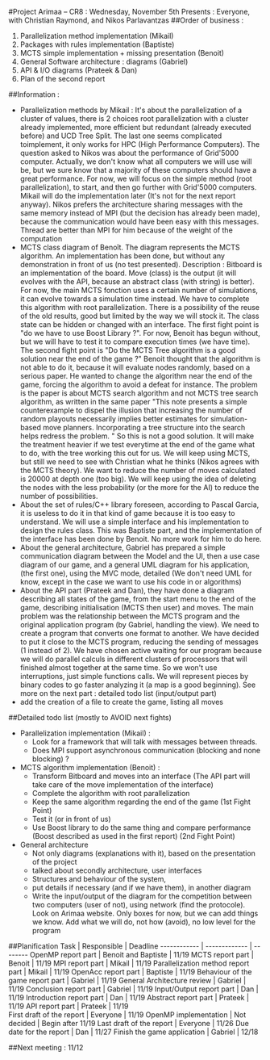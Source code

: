 ﻿#Project Arimaa – CR8 : Wednesday, November 5th
Presents : Everyone, with Christian Raymond, and Nikos Parlavantzas
##Order of business :
1. Parallelization method implementation (Mikail)
2. Packages with rules implementation (Baptiste)
3. MCTS simple implementation + missing presentation (Benoit)
4. General Software architecture : diagrams (Gabriel)
5. API & I/O diagrams (Prateek & Dan)
6. Plan of the second report

##Information :
- Parallelization methods by Mikail : It's about the parallelization of a cluster of values, there is 2 choices  root parallelization with a cluster already implemented, more efficient but redundant (already executed before) and UCD Tree Split. The last one seems complicated toimplement, it only works for HPC (High Performance Computers). The question asked to Nikos was about the performance of Grid'5000 computer. Actually, we don't know what all computers we will use will be, but we sure know that a majority of these computers should have a great performance. For now, we will focus on the simple method (root parallelization), to start, and then go further with Grid'5000 computers. Mikail will do the implementation later (It's not for the next report anyway). Nikos prefers the architecture sharing messages with the same memory instead of MPI (but the decision has already been made), because the communication would have been easy with this messages. Thread are better than MPI for him because of the weight of the computation
- MCTS class diagram of Benoît. The diagram represents the MCTS algorithm. An implementation has been done, but without any demonstration in front of us (no test presented). Description : Bitboard is an implementation of the board. Move (class) is the output (it will evolves with the API, because an abstract class (with string) is better). For now, the main MCTS fonction uses a certain number of simulations, it can evolve towards a simulation time instead. We have to complete this algorithm with root parallelization. There is a possibility of the reuse of the old results, good but limited by the way we will stock it. The class state can be hidden or changed with an interface. The first fight point is "do we have to use Boost Library ?". For now, Benoit has begun without, but we will have to test it to compare execution times (we have time). The second fight point is "Do the MCTS Tree algorithm is a good solution near the end of the game ?" Benoit thought that the algorithm is not able to do it, because it will evaluate nodes randomly, based on a serious paper. He wanted to change the algorithm near the end of the game, forcing the algorithm to avoid a defeat for instance. The problem is the paper is about MCTS search algorithm and not MCTS tree search algorithm, as written in the same paper 	"This note presents a simple counterexample to dispel the illusion that increasing the
		number of random playouts necessarily implies better estimates for simulation-based
		move planners. Incorporating a tree structure into the search helps redress the problem. "
	So this is not a good solution. It will make the treatment heavier if we test everytime at the 	end of the game what to do, with the tree working this out for us. We will keep using MCTS, 	but still we need to see with Christian what he thinks (Nikos agrees with the MCTS theory).
	We want to reduce the number of moves calculated is 20000 at depth one (too big).
	We will keep using the idea of deleting the nodes with the less probability (or the more for 	the AI) to reduce the number of possibilities.
- About the set of rules/C++ library foreseen, according to Pascal Garcia, it is useless to do it in that kind of game because it is too easy to understand. We will use a simple interface and his implementation to design the rules class. This was Baptiste part, and the implementation of the interface has been done by Benoit. No more work for him to do here.
- About the general architecture, Gabriel has prepared a simple communication diagram between the Model and the UI, then a use case diagram of our game, and a general UML diagram for his application, (the first one), using the MVC mode, detailed (We don't need UML for know, except in the case we want to use his code in or algorithms)
- About the API part (Prateek and Dan), they have done a diagram describing all states of the game, from the start menu to the end of the game, describing initialisation (MCTS then user) and moves. The main problem was the relationship between the MCTS program and the original application program (by Gabriel, handling the view). We need to create a program that converts one format to another. We have decided to put it close to the MCTS program, reducing the sending of messages (1 instead of 2).
We have chosen active waiting for our program because we will do parallel calculs in different clusters of processors that will finished almost together at the same time. So we won't use interruptions, just simple functions calls.
We will represent pieces by binary codes to go faster analyzing it (a map is a good beginning). See more on the next part : detailed todo list (input/output part)
- add the creation of a file to create the game, listing all moves

##Detailed todo list (mostly to AVOID next fights)
- Parallelization implementation (Mikail) :
	- Look for a framework that will talk with messages between threads. 
	- Does MPI support asynchronous communication (blocking and none blocking) ?
- MCTS algorithm implementation (Benoit) : 
	- Transform Bitboard and moves into an interface (The API part will take care of the move implementation of the interface)
	- Complete the algorithm with root parallelization
	- Keep the same algorithm regarding the end of the game (1st Fight Point)
	- Test it (or in front of us)
	- Use Boost library to do the same thing and compare performance (Boost described as used in the first report) (2nd Fight Point)
- General architecture
	- Not only diagrams (explanations with it), based on the presentation of the project
	- talked about secondly architecture, user interfaces
	- Structures and behaviour of the system, 
	- put details if necessary (and if we have them), in another diagram
	- Write the input/output of the diagram for the competition between two computers (user of not), using network (find the protocole). Look on Arimaa website. Only boxes for now, but we can add things we know. Add what we will do, not how (avoid), no low level for the program


##Planification
Task		|						Responsible	|	Deadline
------------ | ------------- | --------
OpenMP report part					 | 		Benoit	and Baptiste | 	11/19
MCTS report part					 | 		Benoit		 | 	11/19
MPI report part						 | 	Mikail		 | 	11/19
Parallelization method report part		 | 			Mikail		 | 	11/19
OpenAcc report part						 | 	Baptiste	 | 	11/19
Behaviour of the game report part		 | 			Gabriel	 | 	11/19
General Architecture review				 | 		Gabriel	 | 	11/19
Conclusion report part					 | 	Gabriel	 | 	11/19
Input/Output report part				 | 		Dan	 | 		11/19
Introduction report part				 | 		Dan		 | 	11/19
Abstract report part					 | 		Prateek	 | 	11/19
API report part							 | Prateek	 | 	11/19	
First draft of the report				 | 		Everyone	 | 	11/19
OpenMP implementation					 | 	Not decided	 | Begin after 11/19
Last draft of the report				 | 		Everyone	 | 	11/26
Due date for the report					 | 	Dan			 | 11/27
Finish the game application			 | 		Gabriel	 | 	12/18

##Next meeting : 11/12
